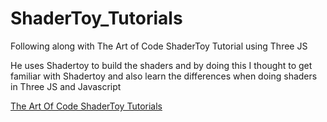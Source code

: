 
# ShaderToy_Tutorials
Following along with The Art of Code ShaderToy Tutorial using Three JS  

He uses Shadertoy to build the shaders and by doing this I thought to get familiar with Shadertoy and also learn the differences when doing shaders in Three JS and Javascript   

[The Art Of Code ShaderToy Tutorials](https://www.youtube.com/playlist?list=PLGmrMu-IwbguU_nY2egTFmlg691DN7uE5)


